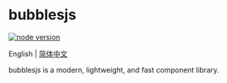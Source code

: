 # bubblesjs

<p>
  <a href="https://nodejs.org/en/about/previous-releases"><img src="https://img.shields.io/node/v/@rsbuild/core.svg?style=flat-square&colorA=564341&colorB=EDED91" alt="node version"></a>
</p>

English | [简体中文](./README.zh-CN.md)

bubblesjs is a modern, lightweight, and fast component library.

